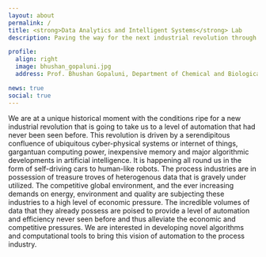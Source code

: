 ```yaml
---
layout: about
permalink: /
title: <strong>Data Analytics and Intelligent Systems</strong> Lab
description: Paving the way for the next industrial revolution through data

profile:
  align: right
  image: bhushan_gopaluni.jpg
  address: Prof. Bhushan Gopaluni, Department of Chemical and Biological Engineering, University of British Columbia, Vancouver, BC, Canada.

news: true
social: true
---
```


We are at a unique historical moment with the conditions ripe for a new industrial revolution that is going to take us to a level of automation that had never been seen before. This revolution is driven by a serendipitous confluence of ubiquitous cyber-physical systems or internet of things, gargantuan computing power, inexpensive memory and major algorithmic developments in artificial intelligence. It is happening all round us in the form of self-driving cars to human-like robots. The process industries are in possession of treasure troves of heterogenous data that is gravely under utilized. The competitive global environment, and the ever increasing demands on energy, environment and quality are subjecting these industries to a high level of economic pressure. The incredible volumes of data that they already possess are poised to provide a level of automation and efficiency never seen before and thus alleviate the economic and competitive pressures. We are interested in developing novel algorithms and computational tools to bring this vision of automation to the process industry. 
